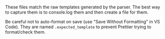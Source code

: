 These files match the raw templates generated by the parser. The best way to capture them is to console.log them and then create a file for them. 

Be careful not to auto-format on save (use "Save Without Formatting" in VS Code). They are named `.expected_template` to prevent Prettier trying to format/check them.